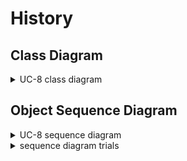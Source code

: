 # History

## Class Diagram
<details>
<summary>UC-8 class diagram</summary>
</br>

![UC-8](diagram/UC-1-class.PNG)
</details>


## Object Sequence Diagram

<details>
<summary>UC-8 sequence diagram</summary>
</br>

![UC-8](diagram/UC-1-sequence.svg)
</details>

<details>
<summary>sequence diagram trials</summary>
</br>
